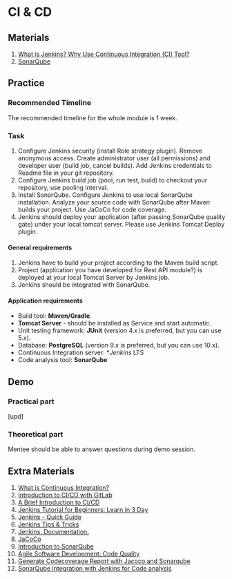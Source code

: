 # CI & CD

## Materials

1. [What is Jenkins? Why Use Continuous Integration (CI) Tool?](https://www.guru99.com/jenkin-continuous-integration.html)  
2. [SonarQube](https://learn.epam.com/detailsPage?id=1ba43583-1c71-4545-8233-a4620807dce6)

## Practice

### Recommended Timeline

The recommended timeline for the whole module is 1 week.

### Task

1. Configure Jenkins security (install Role strategy plugin). Remove anonymous access. Create administrator user (all permissions) and developer user (build job, cancel builds). Add Jenkins credentials to Readme file in your git repository. 
2. Configure Jenkins build job (pool, run test, build) to checkout your repository, use pooling interval.
3. Install SonarQube. Configure Jenkins to use local SonarQube installation. Analyze your source code with SonarQube after Maven builds your project. Use JaCoCo for code coverage. 
4. Jenkins should deploy your application (after passing SonarQube quality gate) under your local tomcat server. Please use Jenkins Tomcat Deploy plugin.

#### General requirements

1. Jenkins have to build your project according to the Maven build script.
2. Project (application you have developed for Rest API module?) is deployed at your local Tomcat Server by Jenkins job. 
3. Jenkins should be integrated with SonarQube.

#### Application requirements

 - Build tool: **Maven/Gradle**.
 - **Tomcat Server** - should be installed as Service and start automatic.
 - Unit testing framework: **JUnit** (version 4.x is preferred, but you can use 5.x).
 - Database: **PostgreSQL** (version 9.x is preferred, but you can use 10.x). 
 - Continuous Integration server: **Jenkins* LTS 
 - Code analysis tool: **SonarQube**   

## Demo
### Practical part

[upd]

### Theoretical part

Mentee should be able to answer questions during demo session.

## Extra Materials
 
1. [What is Continuous Integration?](https://aws.amazon.com/devops/continuous-integration/?nc1=h_ls)
2. [Introduction to CI/CD with GitLab](https://docs.gitlab.com/ee/ci/introduction/#introduction-to-cicd-methodologies)
3. [A Brief Introduction to CI/CD](https://dzone.com/articles/the-complete-introduction-to-cicd-1)
4. [Jenkins Tutorial for Beginners: Learn in 3 Day](https://www.guru99.com/jenkins-tutorial.html)
5. [Jenkins - Quick Guide](https://www.tutorialspoint.com/jenkins/jenkins_quick_guide.htm)
6. [Jenkins Tips & Tricks](https://automationstepbystep.com/jenkins-tips-tricks/)
7. [Jenkins. Documentation.](https://www.jenkins.io/doc/tutorials/)
8. [JaCoCo](https://plugins.jenkins.io/jacoco/)
9. [Introduction to SonarQube](https://learn.epam.com/detailsPage?id=1ba43583-1c71-4545-8233-a4620807dce6)
10. [Agile Software Development: Code Quality](https://medium.com/backend-habit/generate-codecoverage-report-with-jacoco-and-sonarqube-ed15c4045885)
11. [Generate Codecoverage Report with Jacoco and Sonarqube](https://medium.com/backend-habit/generate-codecoverage-report-with-jacoco-and-sonarqube-ed15c4045885)
12. [SonarQube Integration with Jenkins for Code analysis](https://www.youtube.com/watch?v=jh7utASgKj4&list=PL6Q8rpu0AhEVFkU0JM6i935Q5LM8LSG-n)
